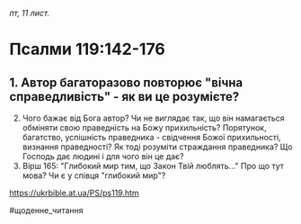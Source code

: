 
_пт, 11 лист._

# Псалми 119:142-176

## 1. Автор багаторазово повторює "вічна справедливість" - як ви це розумієте?
2. Чого бажає від Бога автор? Чи не виглядає так, що він намагається обміняти свою праведність на Божу прихильність? Порятунок, багатство, успішність праведника - свідчення Божої прихильності, визнання праведності? Як тоді розуміти страждання праведника? Що Господь дає людині і для чого він це дає?
3. Вірш 165: "Глибокий мир тим, що Закон Твій люблять..." Про що тут мова? Чи є у співця "глибокий мир"?

https://ukrbible.at.ua/PS/ps119.htm

#щоденне_читання
